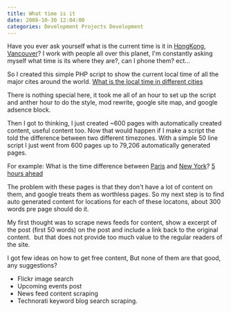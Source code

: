 ```yaml
---
title: What time is it 
date: 2008-10-30 12:04:00
categories: Development Projects Development
---
```

Have you ever ask yourself what is the current time is it in <a href="http://www.abluestar.com/utilities/timezones/zoneinfo/Asia/Hong_Kong">HongKong</a>, <a href="http://www.abluestar.com/utilities/timezones/zoneinfo/America/Vancouver">Vancouver</a>?
I work with people all over this planet, I'm constantly asking myself what time is its where they are?, can I phone them? ect...

So I created this simple PHP script to show the current local time of all the major cites around the world.
<a href="http://www.abluestar.com/utilities/timezones/zoneinfo/">What is the local time in different cities</a>

There is nothing special here, it took me all of an hour to set up the script and anther hour to do the style, mod rewrite, google site map, and google adsence block.

Then I got to thinking, I just created ~600 pages with automatically created content, useful content too. Now that would happen if I make a script the told the difference between two different timezones. With a simple 50 line script I just went from 600 pages up to 79,206 automatically generated pages.

For example:
What is the time difference between <a href="http://www.abluestar.com/utilities/timezones/zoneinfo/Europe/Paris">Paris</a> and <a href="http://www.abluestar.com/utilities/timezones/zoneinfo/America/New_York">New York</a>? <a href="http://www.abluestar.com/utilities/timezones/difference.php?zone1=Europe/Paris&amp;zone2=America/New_York">5 hours ahead</a>

The problem with these pages is that they don't have a lot of content on them, and google treats them as worthless pages. So my next step is to find auto generated content for locations for each of these locatons, about 300 words pre page should do it.

My first thought was to scrape news feeds for content, show a excerpt of the post (first 50 words) on the post and include a link back to the original content.  but that does not provide too much value to the regular readers of the site.

I got few ideas on how to get free content, But none of them are that good, any suggestions?
<ul>
	<li>Flickr image search</li>
	<li>Upcoming events post</li>
	<li>News feed content scraping</li>
	<li>Technorati keyword blog search scraping.</li>
</ul>
